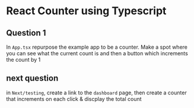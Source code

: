 # React Counter using Typescript

## Question 1

In `App.tsx` repurpose the example app to be a counter. Make a spot where you can see what the current count is and then a button which increments the count by 1

## next question

in `Next/testing`, create a link to the `dashboard` page, then create a counter that increments on each click & discplay the total count